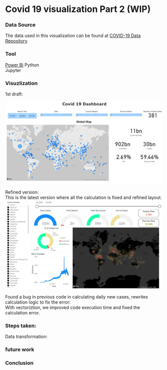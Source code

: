 # Covid 19 visualization Part 2 (WIP)

### Data Source 
The data used in this visualization can be found at [COVID-19 Data Repository](https://github.com/CSSEGISandData/COVID-19)

### Tool
[Power Bi](https://powerbi.microsoft.com/en-us/) 
Python <br />
Jupyter <br />

### Visuzlization
1st draft:

![Figure1](https://github.com/MingSheng92/VisualizationChallenge/blob/main/image/Dashboard.JPG)

Refined version:<br />
This is the latest version where all the calculation is fixed and refined layout.<br />
![Figure2](https://github.com/MingSheng92/VisualizationChallenge/blob/main/image/Dashboard_refined.JPG)

Found a bug in previous code in calculating daily new cases, rewrites calculation logic to fix the error: <br />
With vectoriztion, we improved code execution time and fixed the calculation error. <br />

### Steps taken: 
Data transformation: 


### future work

### Conclusion 
